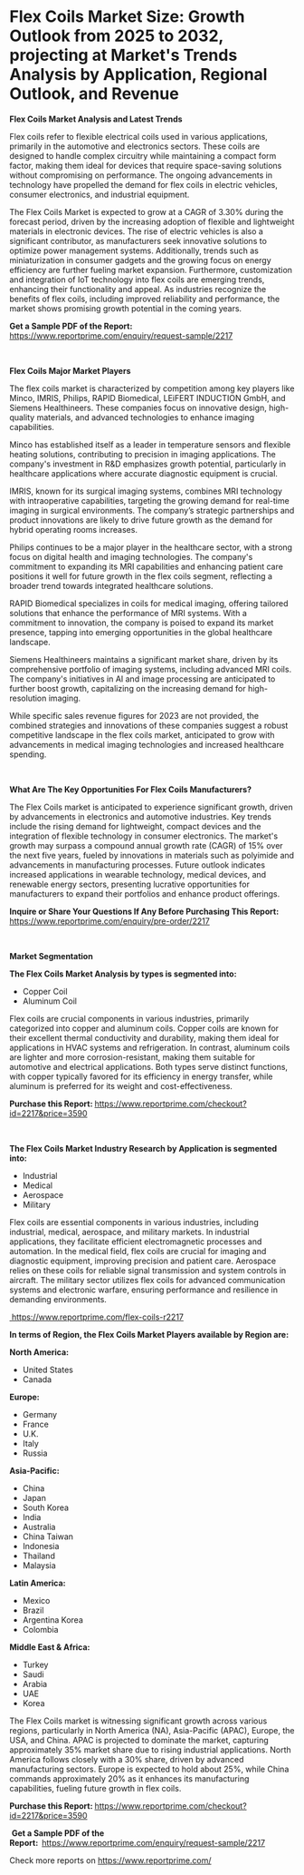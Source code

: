 <p><h1>Flex Coils Market Size: Growth Outlook from 2025 to 2032, projecting at Market's Trends Analysis by Application, Regional Outlook, and Revenue</h1></p><p><strong>Flex Coils Market Analysis and Latest Trends</strong></p>
<p><p>Flex coils refer to flexible electrical coils used in various applications, primarily in the automotive and electronics sectors. These coils are designed to handle complex circuitry while maintaining a compact form factor, making them ideal for devices that require space-saving solutions without compromising on performance. The ongoing advancements in technology have propelled the demand for flex coils in electric vehicles, consumer electronics, and industrial equipment.</p><p>The Flex Coils Market is expected to grow at a CAGR of 3.30% during the forecast period, driven by the increasing adoption of flexible and lightweight materials in electronic devices. The rise of electric vehicles is also a significant contributor, as manufacturers seek innovative solutions to optimize power management systems. Additionally, trends such as miniaturization in consumer gadgets and the growing focus on energy efficiency are further fueling market expansion. Furthermore, customization and integration of IoT technology into flex coils are emerging trends, enhancing their functionality and appeal. As industries recognize the benefits of flex coils, including improved reliability and performance, the market shows promising growth potential in the coming years.</p></p>
<p><strong>Get a Sample PDF of the Report:&nbsp;</strong> <a href="https://www.reportprime.com/enquiry/request-sample/2217?utm_campaign=2937&utm_medium=2&utm_source=Github&utm_content=ia&utm_term=18032025&utm_id=flex-coils">https://www.reportprime.com/enquiry/request-sample/2217</a></p>
<p>&nbsp;</p>
<p><strong>Flex Coils Major Market Players</strong></p>
<p><p>The flex coils market is characterized by competition among key players like Minco, IMRIS, Philips, RAPID Biomedical, LEiFERT INDUCTION GmbH, and Siemens Healthineers. These companies focus on innovative design, high-quality materials, and advanced technologies to enhance imaging capabilities.</p><p>Minco has established itself as a leader in temperature sensors and flexible heating solutions, contributing to precision in imaging applications. The company's investment in R&D emphasizes growth potential, particularly in healthcare applications where accurate diagnostic equipment is crucial.</p><p>IMRIS, known for its surgical imaging systems, combines MRI technology with intraoperative capabilities, targeting the growing demand for real-time imaging in surgical environments. The company’s strategic partnerships and product innovations are likely to drive future growth as the demand for hybrid operating rooms increases.</p><p>Philips continues to be a major player in the healthcare sector, with a strong focus on digital health and imaging technologies. The company's commitment to expanding its MRI capabilities and enhancing patient care positions it well for future growth in the flex coils segment, reflecting a broader trend towards integrated healthcare solutions.</p><p>RAPID Biomedical specializes in coils for medical imaging, offering tailored solutions that enhance the performance of MRI systems. With a commitment to innovation, the company is poised to expand its market presence, tapping into emerging opportunities in the global healthcare landscape.</p><p>Siemens Healthineers maintains a significant market share, driven by its comprehensive portfolio of imaging systems, including advanced MRI coils. The company's initiatives in AI and image processing are anticipated to further boost growth, capitalizing on the increasing demand for high-resolution imaging.</p><p>While specific sales revenue figures for 2023 are not provided, the combined strategies and innovations of these companies suggest a robust competitive landscape in the flex coils market, anticipated to grow with advancements in medical imaging technologies and increased healthcare spending.</p></p>
<p>&nbsp;</p>
<p><strong>What Are The Key Opportunities For Flex Coils Manufacturers?</strong></p>
<p><p>The Flex Coils market is anticipated to experience significant growth, driven by advancements in electronics and automotive industries. Key trends include the rising demand for lightweight, compact devices and the integration of flexible technology in consumer electronics. The market's growth may surpass a compound annual growth rate (CAGR) of 15% over the next five years, fueled by innovations in materials such as polyimide and advancements in manufacturing processes. Future outlook indicates increased applications in wearable technology, medical devices, and renewable energy sectors, presenting lucrative opportunities for manufacturers to expand their portfolios and enhance product offerings.</p></p>
<p><strong>Inquire or Share Your Questions If Any Before Purchasing This Report:</strong> <a href="https://www.reportprime.com/enquiry/pre-order/2217?utm_campaign=2937&utm_medium=2&utm_source=Github&utm_content=ia&utm_term=18032025&utm_id=flex-coils">https://www.reportprime.com/enquiry/pre-order/2217</a></p>
<p>&nbsp;</p>
<p><strong>Market Segmentation</strong></p>
<p><strong>The Flex Coils Market Analysis by types is segmented into:</strong></p>
<p><ul><li>Copper Coil</li><li>Aluminum Coil</li></ul></p>
<p><p>Flex coils are crucial components in various industries, primarily categorized into copper and aluminum coils. Copper coils are known for their excellent thermal conductivity and durability, making them ideal for applications in HVAC systems and refrigeration. In contrast, aluminum coils are lighter and more corrosion-resistant, making them suitable for automotive and electrical applications. Both types serve distinct functions, with copper typically favored for its efficiency in energy transfer, while aluminum is preferred for its weight and cost-effectiveness.</p></p>
<p><strong>Purchase this Report:&nbsp;</strong><a href="https://www.reportprime.com/checkout?id=2217&price=3590&utm_campaign=2937&utm_medium=2&utm_source=Github&utm_content=ia&utm_term=18032025&utm_id=flex-coils">https://www.reportprime.com/checkout?id=2217&price=3590</a></p>
<p>&nbsp;</p>
<p><strong>The Flex Coils Market Industry Research by Application is segmented into:</strong></p>
<p><ul><li>Industrial</li><li>Medical</li><li>Aerospace</li><li>Military</li></ul></p>
<p><p>Flex coils are essential components in various industries, including industrial, medical, aerospace, and military markets. In industrial applications, they facilitate efficient electromagnetic processes and automation. In the medical field, flex coils are crucial for imaging and diagnostic equipment, improving precision and patient care. Aerospace relies on these coils for reliable signal transmission and system controls in aircraft. The military sector utilizes flex coils for advanced communication systems and electronic warfare, ensuring performance and resilience in demanding environments.</p></p>
<p><a href="https://www.reportprime.com/flex-coils-r2217?utm_campaign=2937&utm_medium=2&utm_source=Github&utm_content=ia&utm_term=18032025&utm_id=flex-coils">&nbsp;https://www.reportprime.com/flex-coils-r2217</a></p>
<p><strong>In terms of Region, the Flex Coils Market Players available by Region are:</strong></p>
<p>
    <p> <strong> North America: </strong>
        <ul>
            <li>United States</li>
            <li>Canada</li>
        </ul>
        </p> 
    <p> <strong> Europe: </strong>
        <ul>
            <li>Germany</li>
            <li>France</li>
            <li>U.K.</li>
            <li>Italy</li>
            <li>Russia</li>
        </ul>
        </p> 
    <p> <strong> Asia-Pacific: </strong>
        <ul>
            <li>China</li>
            <li>Japan</li>
            <li>South Korea</li>
            <li>India</li>
            <li>Australia</li>
            <li>China Taiwan</li>
            <li>Indonesia</li>
            <li>Thailand</li>
            <li>Malaysia</li>
        </ul>
        </p> 
    <p> <strong> Latin America: </strong>
        <ul>
            <li>Mexico</li>
            <li>Brazil</li>
            <li>Argentina Korea</li>
            <li>Colombia</li>
        </ul>
        </p> 
    <p> <strong> Middle East & Africa: </strong>
        <ul>
            <li>Turkey</li>
            <li>Saudi</li>
            <li>Arabia</li>
            <li>UAE</li>
            <li>Korea</li>
        </ul>
    </p>
    </p>
<p><p>The Flex Coils market is witnessing significant growth across various regions, particularly in North America (NA), Asia-Pacific (APAC), Europe, the USA, and China. APAC is projected to dominate the market, capturing approximately 35% market share due to rising industrial applications. North America follows closely with a 30% share, driven by advanced manufacturing sectors. Europe is expected to hold about 25%, while China commands approximately 20% as it enhances its manufacturing capabilities, fueling future growth in flex coils.</p></p>
<p><strong>Purchase this Report: </strong><a href="https://www.reportprime.com/checkout?id=2217&price=3590&utm_campaign=2937&utm_medium=2&utm_source=Github&utm_content=ia&utm_term=18032025&utm_id=flex-coils">https://www.reportprime.com/checkout?id=2217&price=3590</a></p>
<p>&nbsp;<strong>Get a Sample PDF of the Report:&nbsp;&nbsp;</strong><a href="https://www.reportprime.com/enquiry/request-sample/2217?utm_campaign=2937&utm_medium=2&utm_source=Github&utm_content=ia&utm_term=18032025&utm_id=flex-coils">https://www.reportprime.com/enquiry/request-sample/2217</a></p>
<p><strong></strong></p>
<p>Check more reports on <a href="https://www.reportprime.com/?utm_campaign=2937&utm_medium=2&utm_source=Github&utm_content=ia&utm_term=18032025&utm_id=flex-coils">https://www.reportprime.com/</a></p>